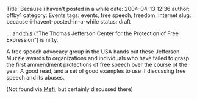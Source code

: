 Title: Because i haven't posted in a while
date: 2004-04-13 12:36
author: offby1
category: Events
tags: events, free speech, freedom, internet
slug: because-i-havent-posted-in-a-while
status: draft

\... and [this](http://www.tjcenter.org/past2004.html) ("The Thomas Jefferson Center for the Protection of Free Expression") is nifty.

A free speech advocacy group in the USA hands out these Jefferson Muzzle awards to organizations and individuals who have failed to grasp the first ammendment protections of free speech over the course of the year. A good read, and a set of good examples to use if discussing free speech and its abuses.

(Not found via [Mefi](http://www.metafilter.com/mefi/32432), but certainly discussed there)
